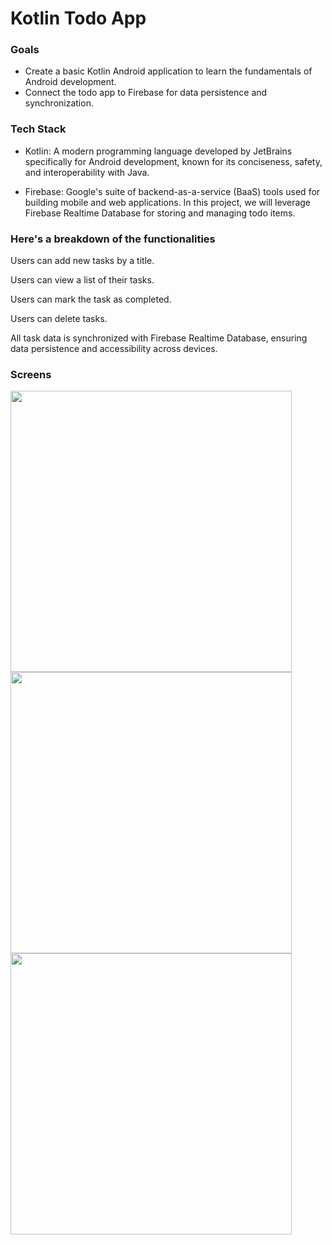 # Kotlin Todo App

### Goals

- Create a basic Kotlin Android application to learn the fundamentals of Android development.
- Connect the todo app to Firebase for data persistence and synchronization.

### Tech Stack

- Kotlin: A modern programming language developed by JetBrains specifically for Android development, known for its conciseness, safety, and interoperability with Java.

- Firebase: Google's suite of backend-as-a-service (BaaS) tools used for building mobile and web applications. In this project, we will leverage Firebase Realtime Database for storing and managing todo items.

### Here's a breakdown of the functionalities

Users can add new tasks by a title.

Users can view a list of their tasks.

Users can mark the task as completed.

Users can delete tasks.

All task data is synchronized with Firebase Realtime Database, ensuring data persistence and accessibility across devices.

### Screens

<p float="left">
  <img src="https://github.com/merTaner/ToDo-With-Kotlin/assets/72790004/2a52d41e-b365-4dc0-a6f8-4cb452fc81d1" width="450" />
  <img src="https://github.com/merTaner/ToDo-With-Kotlin/assets/72790004/365d7bec-082f-4362-b183-fb302ae5ac4f" width="450" /> 
  <img src="https://github.com/merTaner/ToDo-With-Kotlin/assets/72790004/09dc2896-6fd8-4448-9b4f-73bc2868e712" width="450" />
</p>



